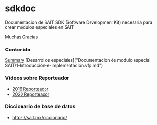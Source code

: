 # sdkdoc
Documentacion de SAIT SDK (Software Development Kit) necesaria para crear módulos especiales en SAIT

Muchas Gracias

### Contenido
[Summary](SUMMARY.md)
[Desarrollos especiales]("Documentacion de modulo especial SAIT/1-Introducción-e-implementación.vfp.md")


### Videos sobre Reporteador
- [2016 Reporteador](https://www.youtube.com/watch?v=YnY1TU8dAx8)
- [2020 Reporteador](https://www.youtube.com/watch?v=e3-HtZ1iaYw)


### Diccionario de base de datos
- https://sait.mx/diccionario/
